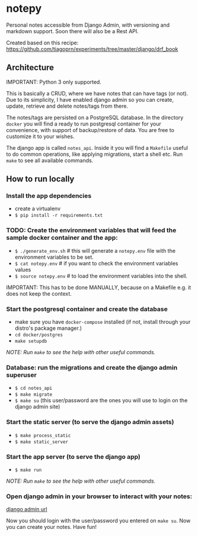 # notepy 

Personal notes accessible from Django Admin, with versioning and markdown support. Soon there will also be a Rest API. 

Created based on this recipe: https://github.com/tiagoprn/experiments/tree/master/django/drf_book

## Architecture

IMPORTANT: Python 3 only supported.

This is basically a CRUD, where we have notes that can have tags (or not). Due to its simplicity, I have enabled django 
admin so you can create, update, retrieve and delete notes/tags from there. 

The notes/tags are persisted on a PostgreSQL database. In the directory `docker` you will find a ready to run 
postgresql container for your convenience, with support of backup/restore of data. You are free to customize it to your
wishes.   

The django app is called `notes_api`. Inside it you will find a `Makefile` useful to do common operations, 
like applying migrations, start a shell etc. Run `make` to see all available commands. 

## How to run locally

### Install the app dependencies
- create a virtualenv
- `$ pip install -r requirements.txt`


### TODO: Create the environment variables that will feed the sample docker container and the app: 

- `$ ./generate_env.sh`  # this will generate a `notepy.env` file with the environment variables to be set. 
- `$ cat notepy.env`  # if you want to check the environment variables values
- `$ source notepy.env`  # to load the environment variables into the shell. 

IMPORTANT: This has to be done MANUALLY, because on a Makefile e.g. it does not keep the context.

### Start the postgresql container and create the database
- make sure you have `docker-compose` installed (if not, install through your distro's package manager.)
- `cd docker/postgres`
- `make setupdb` 

*NOTE: Run `make` to see the help with other useful commands.*


### Database: run the migrations and create the django admin superuser
- `$ cd notes_api`
- `$ make migrate`
- `$ make su` (this user/password are the ones you will use to login on the django admin site)


### Start the static server (to serve the django admin assets)
- `$ make process_static`
- `$ make static_server` 


### Start the app server (to serve the django app)
- `$ make run`

*NOTE: Run `make` to see the help with other useful commands.*

### Open django admin in your browser to interact with your notes: 

[django admin url](http://localhost:8000/admin)

Now you should login with the user/password you entered on `make su`. Now you can create your notes. Have fun!
